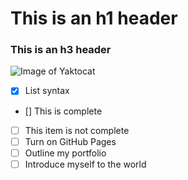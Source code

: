 # This is an h1 header
### This is an h3 header
![Image of Yaktocat](https://octodex.github.com/images/yaktocat.png)


- [x] List syntax
- [] This is complete
- [ ] This item is not complete
- [ ] Turn on GitHub Pages
- [ ] Outline my portfolio
- [ ] Introduce myself to the world
